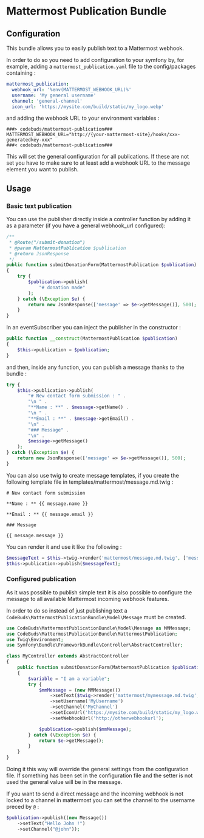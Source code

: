 # Mattermost Publication Bundle


## Configuration
This bundle allows you to easily publish text to a Mattermost webhook.

In order to do so you need to add configuration to your symfony by, for example, adding a `mattermost_publication.yaml` file to the config/packages containing :

```yaml
mattermost_publication:
  webhook_url: '%env(MATTERMOST_WEBHOOK_URL)%'
  username: 'My general username'
  channel: 'general-channel'
  icon_url: 'https://mysite.com/build/static/my_logo.webp'
```

and adding the webhook URL to your environment variables :

```
###> codebuds/mattermost-publication###
MATTERMOST_WEBHOOK_URL="http://{your-mattermost-site}/hooks/xxx-generatedkey-xxx"
###< codebuds/mattermost-publication###
```

This will set the general configuration for all publications. If these are not set you have to make sure to at least add a webhook URL to the message element you want to publish.

## Usage

### Basic text publication

You can use the publisher directly inside a controller function by adding it as a parameter (if you have a general webhook_url configured): 

```php
/**
 * @Route("/submit-donation")
 * @param MattermostPublication $publication
 * @return JsonResponse
 */
public function submitDonationForm(MattermostPublication $publication)
{
    try {
        $publication->publish(
            "# donation made"
        );
    } catch (\Exception $e) {
        return new JsonResponse(['message' => $e->getMessage()], 500);
    }
}
```

In an eventSubscriber you can inject the publisher in the constructor :

```php
public function __construct(MattermostPublication $publication)
{
    $this->publication = $publication;
}
```

and then, inside any function, you can publish a message thanks to the bundle :

```php
try {
    $this->publication->publish(
        "# New contact form submission : " .
        "\n " .
        "**Name : **" . $message->getName() .
        "\n " .
        "**Email : **" . $message->getEmail() .
        "\n" .
        "### Message" .
        "\n" .
        $message->getMessage()
    );
} catch (\Exception $e) {
    return new JsonResponse(['message' => $e->getMessage()], 500);
}
```

You can also use twig to create message templates, if you create the following template file in templates/mattermost/message.md.twig :
```twig
# New contact form submission

**Name : ** {{ message.name }}

**Email : ** {{ message.email }}

### Message

{{ message.message }}
```

You can render it and use it like the following : 

```php
$messageText = $this->twig->render('mattermost/message.md.twig', ['message' => $message]);
$this->publication->publish($messageText);
```

### Configured publication

As it was possible to publish simple text it is also possible to configure the message to all available Mattermost incoming webhook features.

In order to do so instead of just publishing text a `CodeBuds\MattermostPublicationBundle\Model\Message` must be created.

```php
use CodeBuds\MattermostPublicationBundle\Model\Message as MMMessage;
use CodeBuds\MattermostPublicationBundle\MattermostPublication;
use Twig\Environment;
use Symfony\Bundle\FrameworkBundle\Controller\AbstractController;

class MyController extends AbstractController
{
    public function submitDonationForm(MattermostPublication $publication, Environment $twig)
    {
        $variable = "I am a variable";
        try {
            $mmMessage = (new MMMessage())
                ->setText($twig->render('mattermost/mymessage.md.twig', ['myVariable' => $variable]))
                ->setUsername('MyUsername')
                ->setChannel('MyChannel')
                ->setIconUrl('https://mysite.com/build/static/my_logo.webp')
                ->setWebhookUrl('http://otherwebhookurl');

            $publication->publish($mmMessage);
        } catch (\Exception $e) {
            return $e->getMessage();
        }
    }
}
```

Doing it this way will override the general settings from the configuration file. If something has been set in the configuration file and the setter is not used the general value will be in the message.

If you want to send a direct message and the incoming webhook is not locked to a channel in mattermost you can set the channel to the username preced by `@` :

```php
$publication->publish((new Message())
    ->setText("Hello John !")
    ->setChannel("@john"));
```